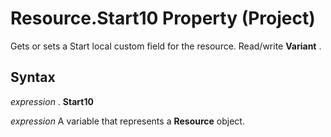 
# Resource.Start10 Property (Project)

Gets or sets a Start local custom field for the resource. Read/write  **Variant** .


## Syntax

 _expression_ . **Start10**

 _expression_ A variable that represents a **Resource** object.

